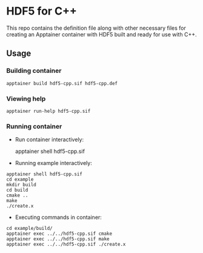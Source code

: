 # HDF5 for C++

This repo contains the definition file along with other necessary files for creating an Apptainer container with HDF5 built and ready for use with C++.

## Usage

### Building container

    apptainer build hdf5-cpp.sif hdf5-cpp.def

### Viewing help

    apptainer run-help hdf5-cpp.sif

### Running container

- Run container interactively:

  apptainer shell hdf5-cpp.sif

- Running example interactively:

```
apptainer shell hdf5-cpp.sif
cd example
mkdir build
cd build
cmake ..
make
./create.x
```

- Executing commands in container:

```
cd example/build/
apptainer exec ../../hdf5-cpp.sif cmake
apptainer exec ../../hdf5-cpp.sif make
apptainer exec ../../hdf5-cpp.sif ./create.x
```
